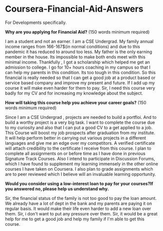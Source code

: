 # Coursera-Financial-Aid-Answers
For Developments specifically.


<b>Why are you applying for Financial Aid?</b> (150 words minimum required)

I am a student and not an earner. I am a CSE Undergrad. My family annual income ranges from 166-167$(in normal conditions) and due to this pandemic it has reduced to around too less. My father is the only earning member in the house. Its impossible to make both ends meet with this minimal income. Thankfully , I got a scholarship which helped me get an admission to college. I go for 10+ hours coaching in my campus so that I can help my parents in this condition. Its too tough in this condition. So this financial is really needed so that I can get a good job at a product based or service based company and improve my present and future.
If I add up my course it will make even harder for them to pay. Sir, I need this course very badly for my CV and for increasing my knowledge about the subject.

<b>How will taking this course help you achieve your career goals?</b> (150 words minimum required)

Since I am a CSE Undergrad , projects are needed to build a portfloi. And to build  a worthy project is a very big task. I want to complete the course due to my curiosity and also that I can put a good CV to a get applied to a job. This Course will boost my job prospects after graduation from my institute. It will help perform better in carrying out various projects in a different languages and give me an edge over my competitors. A verified certificate will attach credibility to the certificate I receive from this course. I plan to complete all assignments on or before time as I have done in previous Signature Track Courses. Also I intend to participate in Discussion Forums, which I have found to supplement my learning immensely in the other online courses I have taken on Coursera. I also plan to grade assignments which are to peer reviewed which I believe will an invaluable learning opportunity.


<b>Would you consider using a low-interest loan to pay for your courses?If you answered no, please help us understand why.</b>

Sir, the financial status of the family is not too good to pay the loan amount. We already have a lot of dept in the bank and my parents are paying it on regular basis. It would make their life even harder to add a new loan over them. Sir, i don't want to put any pressure over them. Sir, it would be a great help for me to get a good job and help my family if I'm able to get this course.
